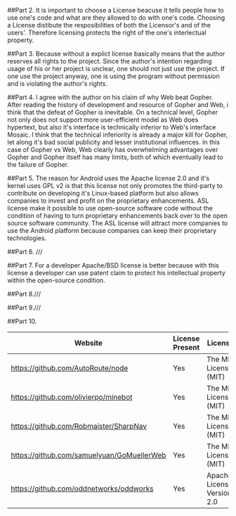 ##Part 2.
 It is important to choose a License beacuse it tells people how to use one's code and what are they allowed to do with one's code.
 Choosing a License distibute the resposibilities of both the Licensor's and of the users'. Therefore licensing protects the right of
 the one's interlectual property.
 
##Part 3.
 Because without a explict license basically means that the author reserves all rights to the project. Since the author's intention regarding usage of his or her project is unclear, one should not just use the project. If one use the project anyway, one is using the program without permission and is violating the author's rights.

##Part 4.
 I agree with the author on his claim of why Web beat Gopher. After reading the history of development and resource of Gopher and Web, i think that the defeat of Gopher is inevitable. On a technical level, Gopher not only does not support more user-efficient model as Web does  hypertext, but also it's interface is technically inferior to Web's interface Mosaic. I think that the technical inferiority is already a major kill for Gopher, let along it's bad social publicity and lesser institutional influences. In this case of Gopher vs Web, Web clearly has overwhelming advantages over Gopher and Gopher itself has many limits, both of which eventually lead to the failure of Gopher. 

##Part 5.
 The reason for Android uses the Apache license 2.0 and it's kernel uses GPL v2 is that this license not only promotes the third-party to
 contribute on developing it's Linux-based platform but also allows companies to invest and profit on the proprietary enhancements. ASL
 license make it possible to use open-source software code without the condition of having to turn proprietary enhancements back over to the open source software community. The ASL license will attract more companies to use the Android platform because companies can keep their proprietary technologies.
 
##Part 6. ///

##Part 7.
 For a developer Apache/BSD license is better because with this license a developer can use patent claim to protect his intellectual property within the open-source condition.
 
 
##Part 8.///

##Part 9.///

##Part 10.

Website                                 |    License Present   |        License
----------------------------------------|----------------------|-----------------------------
https://github.com/AutoRoute/node       |        Yes           |  The MIT License (MIT)
https://github.com/olivierpo/minebot    |        Yes           |  The MIT License (MIT)
https://github.com/Robmaister/SharpNav  |        Yes           |  The MIT License (MIT)
https://github.com/samuelyuan/GoMuellerWeb |     Yes           |  The MIT License (MIT)
https://github.com/oddnetworks/oddworks |       Yes            | Apache License, Version 2.0
